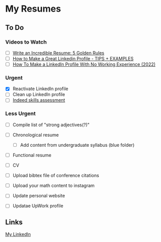 # My Resumes

## To Do

### Videos to Watch
- [ ] [Write an Incredible Resume: 5 Golden Rules](https://www.youtube.com/watch?v=Tt08KmFfIYQ&list=PLo-kPya_Ww2x1PzbqzmPPC5v7fCYhrK4z&index=2)
- [ ] [How to Make a Great Linkedin Profile - TIPS + EXAMPLES](https://www.youtube.com/watch?v=zd4ALKv8Das)
- [ ] [How To Make a LinkedIn Profile With No Working Experience (2022) ](https://www.youtube.com/watch?v=wYtlRgECrWE)

### Urgent
- [x] Reactivate LinkedIn profile
- [ ] Clean up LinkedIn profile
- [ ] [Indeed skills assessment](https://my.indeed.com/resume/assessments)

### Less Urgent
- [ ] Compile list of "strong adjectives(?)"
- [ ] Chronological resume  
  - [ ] Add content from undergraduate syllabus (blue folder)
- [ ] Functional resume
- [ ] CV
- [ ] Upload bibtex file of conference citations 
- [ ] Upload your math content to instagram
- [ ] Update personal website
- [ ] Updatae UpWork profile



## Links
[My LinkedIn](www.linkedin.com/in/lshriver)
